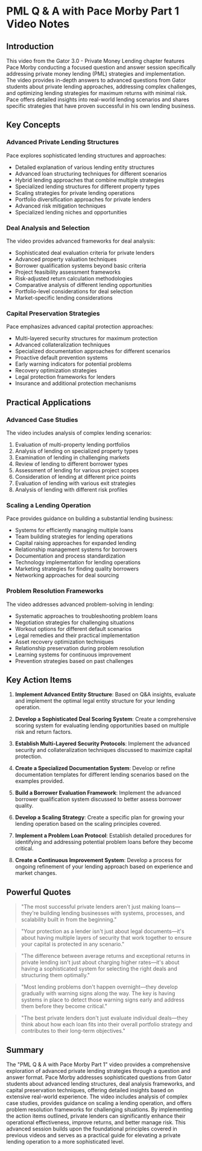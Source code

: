 # PML Q & A with Pace Morby Part 1 Video Notes

## Introduction

This video from the Gator 3.0 - Private Money Lending chapter features Pace Morby conducting a focused question and answer session specifically addressing private money lending (PML) strategies and implementation. The video provides in-depth answers to advanced questions from Gator students about private lending approaches, addressing complex challenges, and optimizing lending strategies for maximum returns with minimal risk. Pace offers detailed insights into real-world lending scenarios and shares specific strategies that have proven successful in his own lending business.

## Key Concepts

### Advanced Private Lending Structures

Pace explores sophisticated lending structures and approaches:
- Detailed explanation of various lending entity structures
- Advanced loan structuring techniques for different scenarios
- Hybrid lending approaches that combine multiple strategies
- Specialized lending structures for different property types
- Scaling strategies for private lending operations
- Portfolio diversification approaches for private lenders
- Advanced risk mitigation techniques
- Specialized lending niches and opportunities

### Deal Analysis and Selection

The video provides advanced frameworks for deal analysis:
- Sophisticated deal evaluation criteria for private lenders
- Advanced property valuation techniques
- Borrower qualification systems beyond basic criteria
- Project feasibility assessment frameworks
- Risk-adjusted return calculation methodologies
- Comparative analysis of different lending opportunities
- Portfolio-level considerations for deal selection
- Market-specific lending considerations

### Capital Preservation Strategies

Pace emphasizes advanced capital protection approaches:
- Multi-layered security structures for maximum protection
- Advanced collateralization techniques
- Specialized documentation approaches for different scenarios
- Proactive default prevention systems
- Early warning indicators for potential problems
- Recovery optimization strategies
- Legal protection frameworks for lenders
- Insurance and additional protection mechanisms

## Practical Applications

### Advanced Case Studies

The video includes analysis of complex lending scenarios:
1. Evaluation of multi-property lending portfolios
2. Analysis of lending on specialized property types
3. Examination of lending in challenging markets
4. Review of lending to different borrower types
5. Assessment of lending for various project scopes
6. Consideration of lending at different price points
7. Evaluation of lending with various exit strategies
8. Analysis of lending with different risk profiles

### Scaling a Lending Operation

Pace provides guidance on building a substantial lending business:
- Systems for efficiently managing multiple loans
- Team building strategies for lending operations
- Capital raising approaches for expanded lending
- Relationship management systems for borrowers
- Documentation and process standardization
- Technology implementation for lending operations
- Marketing strategies for finding quality borrowers
- Networking approaches for deal sourcing

### Problem Resolution Frameworks

The video addresses advanced problem-solving in lending:
- Systematic approaches to troubleshooting problem loans
- Negotiation strategies for challenging situations
- Workout options for different default scenarios
- Legal remedies and their practical implementation
- Asset recovery optimization techniques
- Relationship preservation during problem resolution
- Learning systems for continuous improvement
- Prevention strategies based on past challenges

## Key Action Items

1. **Implement Advanced Entity Structure**: Based on Q&A insights, evaluate and implement the optimal legal entity structure for your lending operation.

2. **Develop a Sophisticated Deal Scoring System**: Create a comprehensive scoring system for evaluating lending opportunities based on multiple risk and return factors.

3. **Establish Multi-Layered Security Protocols**: Implement the advanced security and collateralization techniques discussed to maximize capital protection.

4. **Create a Specialized Documentation System**: Develop or refine documentation templates for different lending scenarios based on the examples provided.

5. **Build a Borrower Evaluation Framework**: Implement the advanced borrower qualification system discussed to better assess borrower quality.

6. **Develop a Scaling Strategy**: Create a specific plan for growing your lending operation based on the scaling principles covered.

7. **Implement a Problem Loan Protocol**: Establish detailed procedures for identifying and addressing potential problem loans before they become critical.

8. **Create a Continuous Improvement System**: Develop a process for ongoing refinement of your lending approach based on experience and market changes.

## Powerful Quotes

> "The most successful private lenders aren't just making loans—they're building lending businesses with systems, processes, and scalability built in from the beginning."

> "Your protection as a lender isn't just about legal documents—it's about having multiple layers of security that work together to ensure your capital is protected in any scenario."

> "The difference between average returns and exceptional returns in private lending isn't just about charging higher rates—it's about having a sophisticated system for selecting the right deals and structuring them optimally."

> "Most lending problems don't happen overnight—they develop gradually with warning signs along the way. The key is having systems in place to detect those warning signs early and address them before they become critical."

> "The best private lenders don't just evaluate individual deals—they think about how each loan fits into their overall portfolio strategy and contributes to their long-term objectives."

## Summary

The "PML Q & A with Pace Morby Part 1" video provides a comprehensive exploration of advanced private lending strategies through a question and answer format. Pace Morby addresses sophisticated questions from Gator students about advanced lending structures, deal analysis frameworks, and capital preservation techniques, offering detailed insights based on extensive real-world experience. The video includes analysis of complex case studies, provides guidance on scaling a lending operation, and offers problem resolution frameworks for challenging situations. By implementing the action items outlined, private lenders can significantly enhance their operational effectiveness, improve returns, and better manage risk. This advanced session builds upon the foundational principles covered in previous videos and serves as a practical guide for elevating a private lending operation to a more sophisticated level.
